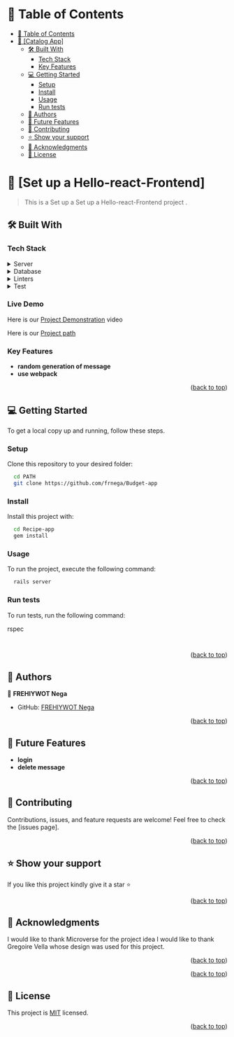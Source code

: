 <a name="readme-top"></a>

# 📗 Table of Contents

- [📗 Table of Contents](#-table-of-contents)
- [📖 \[Catalog App\] ](#-catalog-app-)
  - [🛠 Built With ](#-built-with-)
    - [Tech Stack ](#tech-stack-)
    - [Key Features ](#key-features-)
  - [💻 Getting Started ](#-getting-started-)
    - [Setup](#setup)
    - [Install](#install)
    - [Usage](#usage)
    - [Run tests](#run-tests)
  - [👥 Authors ](#-authors-)
  - [🔭 Future Features ](#-future-features-)
  - [🤝 Contributing ](#-contributing-)
  - [⭐️ Show your support ](#️-show-your-support-)
  - [🙏 Acknowledgments ](#-acknowledgments-)
  - [📝 License ](#-license-)

<!-- PROJECT DESCRIPTION -->

# 📖 [Set up a Hello-react-Frontend] <a name="about-project"></a>

> This is a Set up a Set up a Hello-react-Frontend project .

## 🛠 Built With <a name="built-with"></a>

### Tech Stack <a name="tech-stack"></a>

<details>
  <summary>Server</summary>
  <ul>
    <li><a href="https://ruby-lang.org/">Ruby</a></li>
  </ul>
</details>

<details>
<summary>Database</summary>
  <ul>
    <li><a href="https://www.postgresql.org/">PostgreSQL</a></li>
  </ul>
</details>

<details>
  <summary>Linters</summary>
  <ul>
    <li><a href="https://rubocop.org/">Ruby</a></li>
  </ul>
</details>

<details>
  <summary>Test</summary>
  <ul>
    <li><a href="https://rspec.info/">Ruby</a></li>
  </ul>
</details>

<!-- Features -->

### Live Demo
Here is our [Project Demonstration](https://www.loom.com/share/94120d61fa5749a68a7872d2721e61fc) video

Here is our [Project path](https://mymoneyfrenew.onrender.com/)


### Key Features <a name="key-features"></a>

- **random generation of message**
- **use webpack**

<p align="right">(<a href="#readme-top">back to top</a>)</p>

## 💻 Getting Started <a name="getting-started"></a>

To get a local copy up and running, follow these steps.

### Setup

Clone this repository to your desired folder:


```sh
  cd PATH
  git clone https://github.com/frnega/Budget-app
```

### Install

Install this project with:

```sh
  cd Recipe-app
  gem install
```

### Usage

To run the project, execute the following command:

```sh
  rails server
```

### Run tests

To run tests, run the following command:

rspec
```sh
  
```


<p align="right">(<a href="#readme-top">back to top</a>)</p>

<!-- AUTHORS -->

## 👥 Authors <a name="authors"></a>


👤 **FREHIYWOT Nega**
- GitHub: [FREHIYWOT Nega](https://github.com/frnega)

<p align="right">(<a href="#readme-top">back to top</a>)</p>


<!-- FUTURE FEATURES -->

## 🔭 Future Features <a name="future-features"></a>

- **login**
- **delete message**

<p align="right">(<a href="#readme-top">back to top</a>)</p>

<!-- CONTRIBUTING n-->

## 🤝 Contributing <a name="contributing"></a>
Contributions, issues, and feature requests are welcome!
Feel free to check the [issues page].
<p align="right">(<a href="#readme-top">back to top</a>)</p>

<!-- SUPPORT -->
## ⭐️ Show your support <a name="support"></a>

If you like this project kindly give it a star ⭐️ 

<p align="right">(<a href="#readme-top">back to top</a>)</p>

<!-- ACKNOWLEDGEMENTS -->

## 🙏 Acknowledgments <a name="acknowledgements"></a>

I would like to thank Microverse for the project idea
I would like to thank Gregoire Vella whose design was used for this project.

<p align="right">(<a href="#readme-top">back to top</a>)</p>

<!-- FAQ (optional) -->


<p align="right">(<a href="#readme-top">back to top</a>)</p>

<!-- LICENSE -->

## 📝 License <a name="license"></a>

This project is [MIT](./licence) licensed.

<p align="right">(<a href="#readme-top">back to top</a>)</p>

